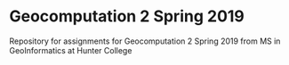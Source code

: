 # Geocomputation 2 Spring 2019

Repository for assignments for Geocomputation 2 Spring 2019 from MS in GeoInformatics at Hunter College
